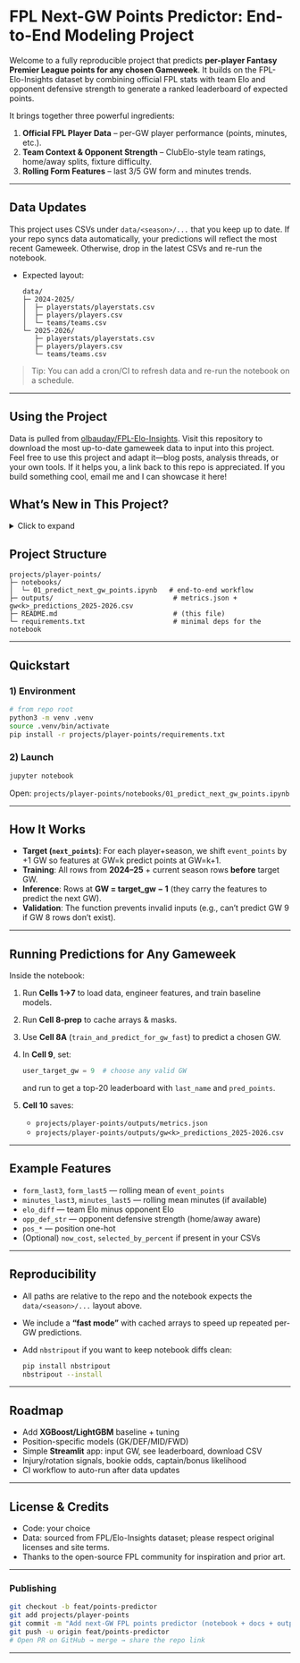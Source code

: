 
# FPL Next-GW Points Predictor: End-to-End Modeling Project

Welcome to a fully reproducible project that predicts **per-player Fantasy Premier League points for any chosen Gameweek**. It builds on the FPL-Elo-Insights dataset by combining official FPL stats with team Elo and opponent defensive strength to generate a ranked leaderboard of expected points.

It brings together three powerful ingredients:

1. **Official FPL Player Data** – per-GW player performance (points, minutes, etc.).
2. **Team Context & Opponent Strength** – ClubElo-style team ratings, home/away splits, fixture difficulty.
3. **Rolling Form Features** – last 3/5 GW form and minutes trends.

---

## Data Updates

This project uses CSVs under `data/<season>/...` that you keep up to date.
If your repo syncs data automatically, your predictions will reflect the most recent Gameweek. Otherwise, drop in the latest CSVs and re-run the notebook.

* Expected layout:

  ```
  data/
  ├─ 2024-2025/
  │  ├─ playerstats/playerstats.csv
  │  ├─ players/players.csv
  │  └─ teams/teams.csv
  └─ 2025-2026/
     ├─ playerstats/playerstats.csv
     ├─ players/players.csv
     └─ teams/teams.csv
  ```

> Tip: You can add a cron/CI to refresh data and re-run the notebook on a schedule.

---

## Using the Project

Data is pulled from [olbauday/FPL-Elo-Insights](https://github.com/olbauday/FPL-Elo-Insights). Visit this repository to download the most up-to-date gameweek 
data to input into this project.
Feel free to use this project and adapt it—blog posts, analysis threads, or your own tools.
If it helps you, a link back to this repo is appreciated. If you build something cool, email me and I can showcase it here!


</details>

## What’s New in This Project?

<details>
<summary>Click to expand</summary>

* **Per-GW Predictions on Demand**: Enter a Gameweek (e.g., GW 9) and get a leaderboard of predicted points.
* **Season-Aware Training**: Trains on all of **2024–25** plus **current 2025–26** up to GW-1, then predicts **GW**.
* **Robust Features**:

  * Rolling form: mean `event_points` over last 3 & 5 GWs
  * Minutes trend: mean minutes over last 3 & 5 GWs
  * **Elo differential**: team Elo − opponent Elo
  * Opponent defensive strength: home/away aware
  * Position one-hot features
* **Models**: Ridge (scaled, numerically stable) and Random Forest (default).
* **Fast Mode**: Cached arrays & precomputed masks for quick per-GW inference + validation so users can’t choose invalid GWs.
* **Clean Outputs**: Metrics JSON + per-GW CSV predictions saved to `projects/player-points/outputs/`.

</details>

## Project Structure

```
projects/player-points/
├─ notebooks/
│  └─ 01_predict_next_gw_points.ipynb   # end-to-end workflow
├─ outputs/                              # metrics.json + gw<k>_predictions_2025-2026.csv
├─ README.md                             # (this file)
└─ requirements.txt                      # minimal deps for the notebook
```

---

## Quickstart

### 1) Environment

```bash
# from repo root
python3 -m venv .venv
source .venv/bin/activate
pip install -r projects/player-points/requirements.txt
```

### 2) Launch

```bash
jupyter notebook
```

Open: `projects/player-points/notebooks/01_predict_next_gw_points.ipynb`

---

## How It Works

* **Target (`next_points`)**: For each player+season, we shift `event_points` by +1 GW so features at GW=k predict points at GW=k+1.
* **Training**: All rows from **2024–25** + current season rows **before** target GW.
* **Inference**: Rows at **GW = target_gw − 1** (they carry the features to predict the next GW).
* **Validation**: The function prevents invalid inputs (e.g., can’t predict GW 9 if GW 8 rows don’t exist).

---

## Running Predictions for Any Gameweek

Inside the notebook:

1. Run **Cells 1→7** to load data, engineer features, and train baseline models.

2. Run **Cell 8-prep** to cache arrays & masks.

3. Use **Cell 8A** (`train_and_predict_for_gw_fast`) to predict a chosen GW.

4. In **Cell 9**, set:

   ```python
   user_target_gw = 9  # choose any valid GW
   ```

   and run to get a top-20 leaderboard with `last_name` and `pred_points`.

5. **Cell 10** saves:

   * `projects/player-points/outputs/metrics.json`
   * `projects/player-points/outputs/gw<k>_predictions_2025-2026.csv`

---

## Example Features

* `form_last3`, `form_last5` — rolling mean of `event_points`
* `minutes_last3`, `minutes_last5` — rolling mean minutes (if available)
* `elo_diff` — team Elo minus opponent Elo
* `opp_def_str` — opponent defensive strength (home/away aware)
* `pos_*` — position one-hot
* (Optional) `now_cost`, `selected_by_percent` if present in your CSVs

---

## Reproducibility

* All paths are relative to the repo and the notebook expects the `data/<season>/...` layout above.
* We include a **“fast mode”** with cached arrays to speed up repeated per-GW predictions.
* Add `nbstripout` if you want to keep notebook diffs clean:

  ```bash
  pip install nbstripout
  nbstripout --install
  ```

---

## Roadmap

* Add **XGBoost/LightGBM** baseline + tuning
* Position-specific models (GK/DEF/MID/FWD)
* Simple **Streamlit** app: input GW, see leaderboard, download CSV
* Injury/rotation signals, bookie odds, captain/bonus likelihood
* CI workflow to auto-run after data updates

---

## License & Credits

* Code: your choice 
* Data: sourced from FPL/Elo-Insights dataset; please respect original licenses and site terms.
* Thanks to the open-source FPL community for inspiration and prior art.

---

### Publishing

```bash
git checkout -b feat/points-predictor
git add projects/player-points
git commit -m "Add next-GW FPL points predictor (notebook + docs + outputs)"
git push -u origin feat/points-predictor
# Open PR on GitHub → merge → share the repo link
```

---

